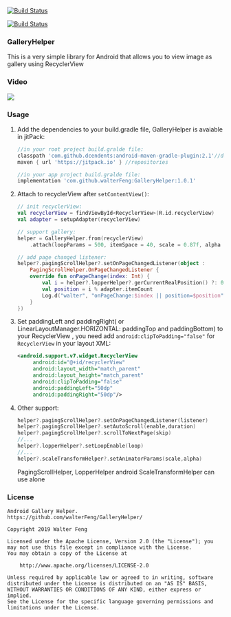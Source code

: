 
<a href="./README_CH.md"><img src="https://img.shields.io/badge/Doc-%E4%B8%AD%E6%96%87%E6%96%87%E6%A1%A3-green" alt="Build Status"></a> 

<a href="./CHANGE_LOG.md"><img src="https://img.shields.io/badge/Doc-ChangeLog-red" alt="Build Status"></a>

### GalleryHelper
   This is a very simple library for Android that allows you to view image as gallery using RecyclerView

### Video
   ![](image/gallery_demo_show.gif)

### Usage
1. Add the dependencies to your build.gradle file, GalleryHelper is avaiable in jitPack:
   ```groovy
   //in your root project build.gralde file:
   classpath 'com.github.dcendents:android-maven-gradle-plugin:2.1'//dependencies 
   maven { url 'https://jitpack.io' } //repositories

   //in your app project build.gralde file:
   implementation 'com.github.walterFeng:GalleryHelper:1.0.1'
   ```

2. Attach to recyclerView after `setContentView()`:
    ```kotlin
    // init recyclerView:
    val recyclerView = findViewById<RecyclerView>(R.id.recyclerView)
    val adapter = setupAdapter(recyclerView)

    // support gallery:
    helper = GalleryHelper.from(recyclerView)
        .attach(loopParams = 500, itemSpace = 40, scale = 0.87f, alpha = 0.9f)

    // add page changed listener:
    helper?.pagingScrollHelper?.setOnPageChangedListener(object :
        PagingScrollHelper.OnPageChangedListener {
        override fun onPageChange(index: Int) {
            val i = helper?.lopperHelper?.gerCurrentRealPosition() ?: 0
            val position = i % adapter.itemCount
            Log.d("walter", "onPageChange:$index || position=$position")
        }
    })
    ```
3. Set paddingLeft and paddingRight( or LinearLayoutManager.HORIZONTAL: paddingTop and paddingBottom) to your RecyclerView , you need add `android:clipToPadding="false"` for `RecyclerView` in your layout XML:
   ```xml
   <android.support.v7.widget.RecyclerView
        android:id="@+id/recyclerView"
        android:layout_width="match_parent"
        android:layout_height="match_parent"
        android:clipToPadding="false"
        android:paddingLeft="50dp"
        android:paddingRight="50dp"/>
   ```
4. Other support:
   ```kotlin
   helper?.pagingScrollHelper?.setOnPageChangedListener(listener)
   helper?.pagingScrollHelper?.setAutoScroll(enable,duration)
   helper?.pagingScrollHelper?.scrollToNextPage(skip)
   //...
   helper?.lopperHelper?.setLoopEnable(loop)
   //...
   helper?.scaleTransformHelper?.setAnimatorParams(scale,alpha)
   ```
   PagingScrollHelper, LopperHelper android ScaleTransformHelper can use alone 
    
### License

    Android Gallery Helper.
    https://github.com/walterFeng/GalleryHelper/

	Copyright 2019 Walter Feng

	Licensed under the Apache License, Version 2.0 (the "License");	you may not use this file except in compliance with the License.
	You may obtain a copy of the License at
	
		http://www.apache.org/licenses/LICENSE-2.0
	
	Unless required by applicable law or agreed to in writing, software
	distributed under the License is distributed on an "AS IS" BASIS,
	WITHOUT WARRANTIES OR CONDITIONS OF ANY KIND, either express or implied.
	See the License for the specific language governing permissions and
	limitations under the License.